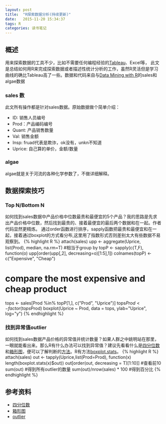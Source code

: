 ```yaml
---
layout: post
title:  "R探索数据分析(持续更新)"
date:   2015-11-20 15:34:37
tags: R
categories: 读书笔记
---
```


## 概述
用来探索数据的工具不少，比如不需要任何编程经验的[Tableau](http://www.tableau.com/)、Excel等，
此文是总结如何用R来完成探索数据或者描述性统计分析的工作，虽然R灵活但是学习曲线的确比Tableau高了一些。数据和代码来自与[Data Mining with R](http://www.dcc.fc.up.pt/~ltorgo/DataMiningWithR/datasets4.html)的sales和algae数据

### sales 数
此文所有操作都是针对sales数据。原始数据做个简单介绍：

- ID: 销售人员编号
- Prod：产品编码编号
- Quant: 产品销售数量
- Val: 销售金额
- Insp: fruad代表是欺诈，ok没有，unkn不知道
- Uprice: 自己算的单价，金额/数量

### algae
algae就是关于河流的各种化学参数了，不做详细解释。

## 数据探索技巧

### Top N/Bottom N 

如何找到sales数据中产品价格中位数最贵和最便宜的5个产品？我的思路是先求出产品价格中位数，然后找到最贵的、接着最便宜的最后两个数据和在一起。作者代码显然更精炼。
通过order函数进行排序，sapply函数把最贵和最便宜和在一起，接着通过boxplot的方式看分布,这里用了指数形式否则差别太大有些数据不易观察到。
{% highlight R %}
attach(sales)
upp <- aggregate(Uprice, list(Prod), median, na.rm=T)    #相当于group by
topP <- sapply(c(T,F), function(o) upp[order(upp[,2], decreasing=o)[1:5],1])
colnames(topP) <- c("Expensive", "Cheap")

# compare the most expensive and cheap product
tops <- sales[Prod %in% topP[1,], c("Prod", "Uprice")]
tops$Prod <- factor(tops$Prod)
boxplot(Uprice ~ Prod, data = tops, ylab="Uprice", log="y")
{% endhighlight %}


### 找到异常值outlier

如何找到sales数据产品价格的异常值并统计数量？如果人群之中姚明站在那里，一眼就能看出来。那么R有什么办法可以找到异常值？建议先看看什么是[四分位数](https://zh.wikipedia.org/wiki/%E5%9B%9B%E5%88%86%E4%BD%8D%E6%95%B0)和[箱形图](http://stattrek.com/statistics/charts/boxplot.aspx?Tutorial=AP)，便可以了解判断的[方法](http://www.itl.nist.gov/div898/handbook/prc/section1/prc16.htm)。R有方法[boxplot.stats](https://stat.ethz.ch/R-manual/R-devel/library/grDevices/html/boxplot.stats.html)。
{% highlight R %}
attach(sales)
out <- tapply(Uprice,list(Prod=Prod), function(x) length(boxplot.stats(x)$out))
out[order(out, decreasing = T)[1:10]] #查看前10 
sum(out)   #得到所有outlier的数量
sum(out)/nrow(sales) * 100 #得到百分比
{% endhighlight %}

## 参考资料
- [四分位数](https://zh.wikipedia.org/wiki/%E5%9B%9B%E5%88%86%E4%BD%8D%E6%95%B0)
- [箱形图](http://stattrek.com/statistics/charts/boxplot.aspx?Tutorial=AP)
- [outlier](http://www.itl.nist.gov/div898/handbook/prc/section1/prc16.htm)


